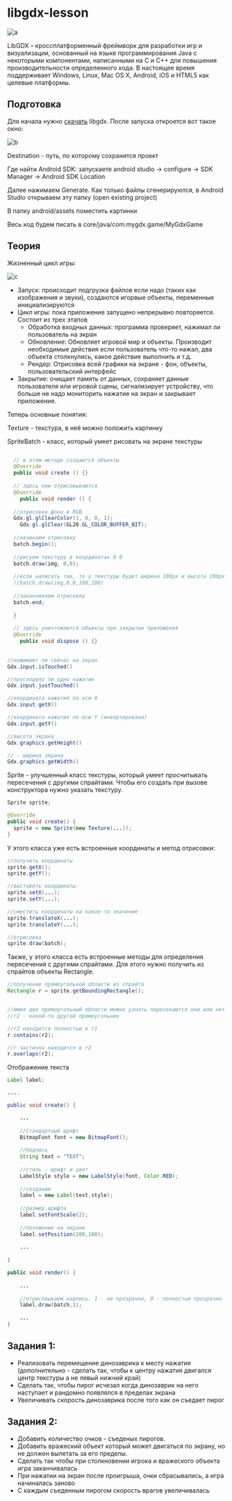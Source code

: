 # libgdx-lesson

![a](https://i.ytimg.com/vi/Aqe9JijY74g/maxresdefault.jpg)

LibGDX – кроссплатформенный фреймворк для разработки игр и визуализации,
основанный на языке программирования Java с некоторыми компонентами, написанными на C и C++ для повышения производительности определенного кода.
В настоящее время поддерживает Windows, Linux, Mac OS X, Android, iOS и HTML5 как целевые платформы.


## Подготовка
Для начала нужно [cкачать] libgdx. После запуска откроется вот такое окно:

[cкачать]: <https://libgdx.badlogicgames.com/download.html>

![b](https://sun9-34.userapi.com/impf/i73wojGxd0FenMiWZ4ffEHx8cK3h6sctnPxoqg/nIh2XSJFGuU.jpg?size=601x678&quality=96&proxy=1&sign=d24ac3d2b37dd4f1cd9032fa894ea37e&type=album)

Destination - путь, по которому сохранится проект

Где найти Android SDK: запускаете android studio -> configure -> SDK Manager -> Android SDK Location

Далее нажимаем Generate. Как только файлы сгенерируются, в Android Studio открываем эту папку (open existing project)

В папку android/assets поместить картинки

Весь код будем писать в core/java/com.mygdx.game/MyGdxGame

## Теория

Жизненный цикл игры:

![c](https://sun9-34.userapi.com/impf/oFzwP04TvyeZnjylpTkINr0hg8cMfWPQPkhu-g/H1ikIGUWC-M.jpg?size=1155x276&quality=96&proxy=1&sign=e1c21a821acd4bdea2180f097fe74247&type=album)


* Запуск: происходит подгрузка файлов если надо (таких как изображения и звуки), создаются игорвые объекты, переменные инициализируются
* Цикл игры: пока приложение запущено непрерывно повторяется. Состоит из трех этапов
  * Обработка входных данных: программа проверяет, нажимал ли пользователь на экран
  * Обновление: Обновляет игровой мир и объекты. Производит необходимые действия если пользователь что-то нажал, два объекта столкнулись, какое действие выполнить и т.д.
  * Рендер: Отрисовка всей графики на экране - фон, объекты, пользовательский интерфейс
* Закрытие: очищает память от данных, сохраняет данные пользователя или игровой сцены, сигнализирует устройству, что больше не надо мониторить нажатие на экран и закрывает приложение. 


Теперь основные понятия:

Texture - текстура, в неё можно положить картинку

SpriteBatch - класс, который умеет рисовать на экране текстуры

```java

  // в этом методе создаются объекты
  @Override
  public void create () {}
  
  // здесь они отрисовываются 
  @Override
	public void render () {
  
  //отрисовка фона в RGB
  Gdx.gl.glClearColor(1, 0, 0, 1);
	Gdx.gl.glClear(GL20.GL_COLOR_BUFFER_BIT);
  
  //начинаем отрисовку
  batch.begin();
  
  //рисуем текстуру в координатах 0 0 
  batch.draw(img, 0,0);
  
  //если написать так, то у текстуры будет ширина 100px и высота 100px
  //batch.draw(img,0,0,100,100)
  
  //заканчиваем отрисовку
  batch.end;
  
  }
  
  // здесь уничтожаются объекты при закрытии приложения
  @Override
	public void dispose () {}
  
```

```java
//нажимают ли сейчас на экран
Gdx.input.isTouched()

//просходило ли одно нажатие
Gdx.input.justTouched() 

//координата нажатия по оси X
Gdx.input.getX()

//координата нажатия по оси Y (инвертирована)
Gdx.input.getY()

//высота экрана
Gdx.graphics.getHeight()

// - ширина экрана
Gdx.graphics.getWidth()

```

Sprite - улучшенный класс текстуры, который умеет просчитывать пересечения с другими спрайтами. Чтобы его создать при вызове конструктора нужно указать текстуру.
```java
Sprite sprite;

@Override
public void create() {
  sprite = new Sprite(new Texture(...));
}
```
У этого класса уже есть встроенные координаты и метод отрисовки:
```java
//получить координаты
sprite.getX();
sprite.getY();

//выставить координаты
sprite.setX(...);
sprite.setY(...);

//сместить координаты на какое-то значение
sprite.translateX(...);
sprite.translateY(...);

//отрисовка
sprite.draw(batch);
```
Также, у этого класса есть встроенные методы для определения пересечения с другими спрайтами. Для этого нужно получить из спрайтов объекты Rectangle.
```java
//получение прямоугольной области из спрайта
Rectangle r = sprite.getBoundingRectangle();


//имея две прямоугольный области можно узнать пересекаются они или нет
//r2 - какой-то другой прямоугольник

//r2 находится полностью в r1
r.contains(r2);

//r частично находится в r2
r.overlaps(r2);

```




Отображение текста
```java
Label label;

....

public void create() {

	...
	
	//Стандартный шрифт
	BitmapFont font = new BitmapFont();
	
	//Надпись
	String text = "TEXT";
	
	//стиль - шрифт и цвет
	LabelStyle style = new LabelStyle(font, Color.RED);
	
	//создание
	label = new Label(text,style);
	
	//размер шрифта
	label.setFontScale(2);
	
	//положение на экране
	label.setPosition(200,100);
	
	...
	
}

public void render() {
	
	...
	
	//отрисовываем надпись. 1 - не прозрачно, 0 - полностью прозрачно
	label.draw(batch,1);
	
	...
}
```



## Задания 1:
* Реализовать перемещение динозаврика к месту нажатия (дополнительно - сделать так, чтобы к центру нажатия двигался центр текстуры а не левый нижний край)
* Сделать так, чтобы пирог исчезал когда динозаврик на него наступает и рандомно появлялся в пределах экрана
* Увеличивать скорость динозаврика после того как он съедает пирог

## Задания 2:
* Добавить количество очков - съеденых пирогов.
* Добавить вражеский объект который может двигаться по экрану, но не должен вылетать за его пределы.
* Сделать так чтобы при столкновении игрока и вражеского объекта игра заканчивалась
* При нажатии на экран после проигрыша, очки сбрасывались, а игра начиналась заново
* С каждым съеденным пирогом скорость врагов увеличивалась








